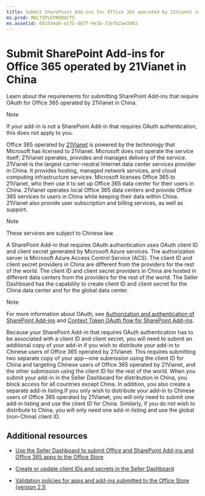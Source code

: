 ```yaml
---
title: Submit SharePoint Add-ins for Office 365 operated by 21Vianet in China
ms.prod: MULTIPLEPRODUCTS
ms.assetid: 69193ed4-e275-467f-9e3b-72efb2ae3893
---
```



# Submit SharePoint Add-ins for Office 365 operated by 21Vianet in China
Learn about the requirements for submitting SharePoint Add-ins that require OAuth for Office 365 operated by 21Vianet in China. 
> [!Note]  
> If your add-in is not a SharePoint Add-in that requires OAuth authentication, this does not apply to you. 
  
    
    

Office 365 operated by  [21Vianet](http://www.en.21vianet.com/) is powered by the technology that Microsoft has licensed to 21Vianet.
Microsoft does not operate the service itself; 21Vianet operates, provides and manages delivery of the service. 21Vianet is the largest carrier-neutral Internet data center services provider in China. It provides hosting, managed network services, and cloud computing infrastructure services. Microsoft licenses Office 365 to 21Vianet, who then use it to set up Office 365 data center for their users in China. 21Vianet operates local Office 365 data centers and provide Office 365 services to users in China while keeping their data within China. 21Vianet also provide user subscription and billing services, as well as support. 
  
    
    


> [!Note]  
> These services are subject to Chinese law.
  
    
    

A SharePoint Add-in that requires OAuth authentication uses OAuth client ID and client secret generated by Microsoft Azure services. The authorization server is Microsoft Azure Access Control Service (ACS). The client ID and client secret providers in China are different from the providers for the rest of the world. The client ID and client secret providers in China are hosted in different data centers from the providers for the rest of the world. The Seller Dashboard has the capability to create client ID and client secret for the China data center and for the global data center.
> [!Note]  
> For more information about OAuth, see  [Authorization and authentication of SharePoint Add-ins](http://msdn.microsoft.com/library/bde5647a-fff1-4b51-b67b-2139de79ce4a%28Office.15%29.aspx) and [Context Token OAuth flow for SharePoint Add-ins](http://msdn.microsoft.com/library/526c8c4a-5cbb-4efc-87d9-23ac73655cf4%28Office.15%29.aspx).
  
    
    

Because your SharePoint Add-in that requires OAuth authentication has to be associated with a client ID and client secret, you will need to submit an additional copy of your add-in if you wish to distribute your add-in to Chinese users of Office 365 operated by 21Vianet. This requires submitting two separate copy of your app—one submission using the client ID for China and targeting Chinese users of Office 365 operated by 21Vianet, and the other submission using the client ID for the rest of the world. When you submit your add-in in the Seller Dashboard for distribution in China, you block access for all countries except China. In addition, you also create a separate add-in listing.If you only wish to distribute your add-in to Chinese users of Office 365 operated by 21Vianet, you will only need to submit one add-in listing and use the client ID for China. Similarly, if you do not wish to distribute to China, you will only need one add-in listing and use the global (non-China) client ID.
## Additional resources
<a name="bk_addresources"> </a>


-  [Use the Seller Dashboard to submit Office and SharePoint Add-ins and Office 365 apps to the Office Store](use-the-seller-dashboard-to-submit-office-and-sharepoint-add-ins-and-office-365.md)
    
  
-  [Create or update client IDs and secrets in the Seller Dashboard](create-or-update-client-ids-and-secrets-in-the-seller-dashboard.md)
    
  
-  [Validation policies for apps and add-ins submitted to the Office Store (version 2.1)](validation-policies-for-apps-and-add-ins-submitted-to-the-office-store-version-2.md)
    
  


